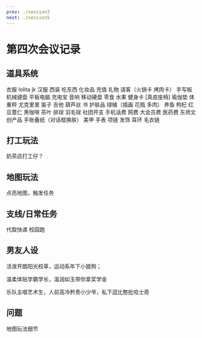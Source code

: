 ```yaml
---
prev: ./session3
next: ./session5
---
```


# 第四次会议记录

<MyViews />

## 道具系统

衣服 lolita jk 汉服 西装 
吃东西 化妆品 充值 礼物 请客（火锅卡 烤肉卡） 手写板 机械键盘 平板电脑 充电宝 音响 移动硬盘 零食 水果 健身卡 [真皮座椅] 瑜伽垫 体重秤 尤克里里 笛子 吉他 葫芦丝  书 护肤品
绿植（插画 花瓶 多肉） 养鱼  枸杞 红豆薏仁 黑咖啡 茶叶 排球 羽毛球 
社团开支
手机话费 网费 大会员费 
医药费
东师文创产品 
手账叠纸（对话框换肤）
美甲
手表 项链 发饰 耳环 毛衣链

## 打工玩法

奶茶店打工仔？

## 地图玩法

点亮地图，触发任务

## 支线/日常任务

代取快递 校园跑

## 男友人设

活泼开朗阳光校草，运动系年下小狼狗；

温柔体贴学霸学长，温润如玉带你拿奖学金

乐队主唱艺术生，人前高冷矜贵小少爷，私下逗比憨批哈士奇

## 问题

地图玩法细节

<MyValine />